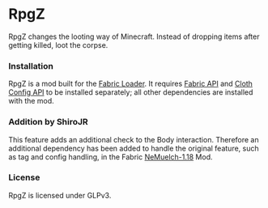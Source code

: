 # RpgZ
RpgZ changes the looting way of Minecraft. Instead of dropping items after getting killed, loot the corpse.

### Installation
RpgZ is a mod built for the [Fabric Loader](https://fabricmc.net/). It requires [Fabric API](https://www.curseforge.com/minecraft/mc-mods/fabric-api) and [Cloth Config API](https://www.curseforge.com/minecraft/mc-mods/cloth-config) to be installed separately; all other dependencies are installed with the mod.

### Addition by ShiroJR
This feature adds an additional check to the Body interaction. Therefore an additional dependency has been added to handle the original feature, such as tag and config handling, in the Fabric [NeMuelch-1.18](https://github.com/JR1811/NeMuelch-1.18) Mod.

### License
RpgZ is licensed under GLPv3.
